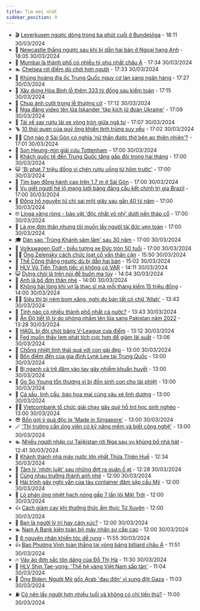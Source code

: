 ```yaml
---
title: Tim mới nhất
sidebar_position: 9
---
```


<!-- vnexpress-tin-moi-nhat:START -->
- 🎬 [Leverkusen ngược dòng trong ba phút cuối ở Bundesliga](https://vnexpress.net/leverkusen-nguoc-dong-trong-ba-phut-cuoi-o-bundesliga-4728621.html) - 18:11 30/03/2024
- 🐎 [Newcastle thắng ngược sau khi bị dẫn hai bàn ở Ngoại hạng Anh](https://vnexpress.net/newcastle-thang-nguoc-sau-khi-bi-dan-hai-ban-o-ngoai-hang-anh-4728617.html) - 18:05 30/03/2024
- 🦍 [Mumbai là thành phố có nhiều tỷ phú nhất châu Á](https://vnexpress.net/mumbai-la-thanh-pho-co-nhieu-ty-phu-nhat-chau-a-4728520.html) - 17:34 30/03/2024
- 🏊 [Chelsea rơi điểm dù chơi hơn người](https://vnexpress.net/chelsea-roi-diem-du-choi-hon-nguoi-4728626.html) - 17:33 30/03/2024
- 🎊 [Khủng hoảng địa ốc Trung Quốc nguy cơ lan sang ngân hàng](https://vnexpress.net/khung-hoang-dia-oc-trung-quoc-nguy-co-lan-sang-ngan-hang-4728613.html) - 17:27 30/03/2024
- 🎃 [Xây dựng Hòa Bình lỗ thêm 333 tỷ đồng sau kiểm toán](https://vnexpress.net/xay-dung-hoa-binh-lo-them-333-ty-dong-sau-kiem-toan-4728603.html) - 17:15 30/03/2024
- 🧰 [Chụp ảnh cưới trong lễ thượng cờ](https://vnexpress.net/chup-anh-cuoi-trong-le-thuong-co-4728585.html) - 17:12 30/03/2024
- 🔭 [Nga đăng video tên lửa Iskander &#39;tập kích lữ đoàn Ukraine&#39;](https://vnexpress.net/nga-dang-video-ten-lua-iskander-tap-kich-lu-doan-ukraine-4728605.html) - 17:09 30/03/2024
- 🫶 [Tài xế say rượu lái xe vòng tròn giữa ngã tư](https://vnexpress.net/tai-xe-say-ruou-lai-xe-vong-tron-giua-nga-tu-4728472.html) - 17:07 30/03/2024
- 🪜 [​​​​​10 thói quen của quý ông khiến tinh trùng suy yếu](https://vnexpress.net/10-thoi-quen-cua-quy-ong-khien-tinh-trung-suy-yeu-4726508.html) - 17:02 30/03/2024
- 👨‍🏫 [Chợ nào ở Sài Gòn có nghĩa &#39;nữ thần được thờ bên ao thiên nhiên&#39;?](https://vnexpress.net/cho-nao-o-sai-gon-co-nghia-nu-than-duoc-tho-ben-ao-thien-nhien-4728580.html) - 17:01 30/03/2024
- 🎊 [Son Heung-min giải cứu Tottenham](https://vnexpress.net/son-heung-min-giai-cuu-tottenham-4728619.html) - 17:00 30/03/2024
- 🎊 [Khách quốc tế đến Trung Quốc tăng gấp đôi trong hai tháng](https://vnexpress.net/khach-quoc-te-den-trung-quoc-tang-gap-doi-trong-hai-thang-4728604.html) - 17:00 30/03/2024
- 😺 [&#39;Bị phạt 7 triệu đồng vì chén rượu uống từ hôm trước&#39;](https://vnexpress.net/bi-phat-7-trieu-dong-vi-chen-ruou-uong-tu-hom-truoc-4728559.html) - 17:00 30/03/2024
- 🐘 [Tìm bạn đồng hành cao trên 1,7 m ở Sài Gòn](https://vnexpress.net/tim-ban-dong-hanh-cao-tren-1-7-m-o-sai-gon-4728554.html) - 17:00 30/03/2024
- 🌁 [Vụ giết người hé lộ mạng lưới băng đảng cấu kết chính trị gia Brazil](https://vnexpress.net/vu-giet-nguoi-he-lo-mang-luoi-bang-dang-cau-ket-chinh-tri-gia-brazil-4728422.html) - 17:00 30/03/2024
- 🐲 [Đồng hồ nguyên tử chỉ sai một giây sau gần 40 tỷ năm](https://vnexpress.net/dong-ho-nguyen-tu-chi-sai-mot-giay-sau-gan-40-ty-nam-4728383.html) - 17:00 30/03/2024
- 🤓 [Linga vàng ròng - bảo vật &#39;độc nhất vô nhị&#39; dưới nền tháp cổ](https://vnexpress.net/linga-vang-rong-bao-vat-doc-nhat-vo-nhi-duoi-nen-thap-co-4728246.html) - 17:00 30/03/2024
- 💪 [Là mẹ đơn thân nhưng tôi muốn lấy người tài đức vẹn toàn](https://vnexpress.net/la-me-don-than-nhung-toi-muon-lay-nguoi-tai-duc-ven-toan-4727815.html) - 17:00 30/03/2024
- 🎓 [Dàn sao &#39;Trùng Khánh sâm lâm&#39; sau 30 năm](https://vnexpress.net/dan-sao-trung-khanh-sam-lam-sau-30-nam-4726850.html) - 17:00 30/03/2024
- 🫣 [Volkswagen Golf - biểu tượng xe Đức tròn 50 tuổi](https://vnexpress.net/volkswagen-golf-bieu-tuong-xe-duc-tron-50-tuoi-4728459.html) - 17:00 30/03/2024
- 🧑‍💻 [Ông Zelensky cách chức loạt cố vấn thân cận](https://vnexpress.net/ong-zelensky-cach-chuc-loat-co-van-than-can-4728610.html) - 15:50 30/03/2024
- 🐲 [Thể Công thắng ngược dù bị dẫn hai bàn](https://vnexpress.net/the-cong-thang-nguoc-du-bi-dan-hai-ban-4728606.html) - 15:02 30/03/2024
- 🌝 [HLV Vũ Tiến Thành tiếc vì không có VAR](https://vnexpress.net/hlv-vu-tien-thanh-tiec-vi-khong-co-var-4728591.html) - 14:11 30/03/2024
- 😺 [Dựng chòi lá trên núi để buôn ma túy](https://vnexpress.net/dung-choi-la-tren-nui-de-buon-ma-tuy-4728583.html) - 14:04 30/03/2024
- 🐎 [Anh là bố đơn thân nhé](https://vnexpress.net/anh-la-bo-don-than-nhe-4728553.html) - 14:00 30/03/2024
- 🎡 [Không hài lòng khi vợ là thạc sĩ mà mỗi tháng kiếm 15 triệu đồng](https://vnexpress.net/khong-hai-long-khi-vo-la-thac-si-ma-moi-thang-kiem-15-trieu-dong-4728545.html) - 14:00 30/03/2024
- 👨‍🏫 [Siêu thị bị ném bom xăng, nghi do bán tất có chữ &#39;Allah&#39;](https://vnexpress.net/sieu-thi-bi-nem-bom-xang-nghi-do-ban-tat-co-chu-allah-4728582.html) - 13:43 30/03/2024
- 🦆 [Tỉnh nào có nhiều thành phố nhất cả nước?](https://vnexpress.net/tinh-nao-co-nhieu-thanh-pho-nhat-ca-nuoc-4728581.html) - 13:43 30/03/2024
- 🚦 [Ấn Độ tiết lộ lý do phóng nhầm tên lửa sang Pakistan năm 2022](https://vnexpress.net/an-do-tiet-lo-ly-do-phong-nham-ten-lua-sang-pakistan-nam-2022-4728578.html) - 13:28 30/03/2024
- 💫 [HAGL bị đội chót bảng V-League cưa điểm](https://vnexpress.net/hagl-bi-doi-chot-bang-v-league-cua-diem-4728579.html) - 13:12 30/03/2024
- 🎉 [Fed muốn thấy lạm phát tích cực hơn để giảm lãi suất](https://vnexpress.net/fed-muon-thay-lam-phat-tich-cuc-hon-de-giam-lai-suat-4728564.html) - 13:06 30/03/2024
- 🌋 [Chồng nhiệt tình thái quá với con gái đẹp](https://vnexpress.net/chong-nhiet-tinh-thai-qua-voi-con-gai-dep-4728518.html) - 13:00 30/03/2024
- 🤖 [Bốn điểm đến của gia đình Lynk Lee tại Trung Quốc](https://vnexpress.net/bon-diem-den-cua-gia-dinh-lynk-lee-tai-trung-quoc-4727172.html) - 13:00 30/03/2024
- 🦏 [Bị ngạnh cá trê đâm vào tay gây nhiễm khuẩn huyết](https://vnexpress.net/bi-nganh-ca-tre-dam-vao-tay-gay-nhiem-khuan-huyet-4728523.html) - 13:00 30/03/2024
- 🦩 [Go So Young tổn thương vì bị đồn sinh con cho tài phiệt](https://vnexpress.net/go-so-young-ton-thuong-vi-bi-don-sinh-con-cho-tai-phiet-4728356.html) - 13:00 30/03/2024
- 👺 [Cá sấu, linh cẩu, báo hoa mai cùng xâu xé linh dương](https://vnexpress.net/ca-sau-linh-cau-bao-hoa-mai-cung-xau-xe-linh-duong-4727487.html) - 13:00 30/03/2024
- 🧑‍🏫 [Vietcombank tổ chức giải chạy gây quỹ hỗ trợ học sinh nghèo](https://vnexpress.net/vietcombank-to-chuc-giai-chay-gay-quy-ho-tro-hoc-sinh-ngheo-4728595.html) - 13:00 30/03/2024
- 😎 [Bốn gợi ý quà độc lạ &#39;Made in Singapore&#39;](https://vnexpress.net/bon-goi-y-qua-doc-la-made-in-singapore-4727203.html) - 13:00 30/03/2024
- 🪄 [&#39;Thị trường cần ứng viên có kỹ năng mềm và biết công nghệ&#39;](https://vnexpress.net/thi-truong-can-ung-vien-co-ky-nang-mem-va-biet-cong-nghe-4726182.html) - 13:00 30/03/2024
- 🏊 [Nhiều người nhập cư Tajikistan rời Nga sau vụ khủng bố nhà hát](https://vnexpress.net/nhieu-nguoi-nhap-cu-tajikistan-roi-nga-sau-vu-khung-bo-nha-hat-4728573.html) - 12:41 30/03/2024
- 💃 [Khánh thành nhà máy nước lớn nhất Thừa Thiên Huế](https://vnexpress.net/khanh-thanh-nha-may-nuoc-lon-nhat-thua-thien-hue-4728571.html) - 12:34 30/03/2024
- 🦆 [Tâm lý &#39;nhờn luật&#39; sau những đợt ra quân ồ ạt](https://vnexpress.net/tam-ly-nhon-luat-sau-nhung-dot-ra-quan-o-at-4728536.html) - 12:28 30/03/2024
- 🎊 [Cùng nhau trưởng thành anh nhé](https://vnexpress.net/cung-nhau-truong-thanh-anh-nhe-4728550.html) - 12:00 30/03/2024
- 👺 [Hải trình gây nghi vấn của tàu container đâm sập cầu Mỹ](https://vnexpress.net/hai-trinh-gay-nghi-van-cua-tau-container-dam-sap-cau-my-4728448.html) - 12:00 30/03/2024
- 🎡 [Lò phản ứng nhiệt hạch nóng gấp 7 lần lõi Mặt Trời](https://vnexpress.net/lo-phan-ung-nhiet-hach-nong-gap-7-lan-loi-mat-troi-4728385.html) - 12:00 30/03/2024
- 👍 [Cách giảm cay khi thưởng thức ẩm thực Tứ Xuyên](https://vnexpress.net/cach-giam-cay-khi-thuong-thuc-am-thuc-tu-xuyen-4724924.html) - 12:00 30/03/2024
- 🐎 [Bạn là người lý trí hay cảm xúc?](https://vnexpress.net/ban-la-nguoi-ly-tri-hay-cam-xuc-4727341.html) - 12:00 30/03/2024
- 🏊 [Nam A Bank kiện toàn bộ máy nhân sự cấp cao](https://vnexpress.net/nam-a-bank-kien-toan-bo-may-nhan-su-cap-cao-4728568.html) - 12:00 30/03/2024
- 🦩 [6 nguyên nhân khiến tóc dễ rụng](https://vnexpress.net/6-nguyen-nhan-khien-toc-de-rung-4724991.html) - 11:55 30/03/2024
- 👍 [Bao Phương Vinh toàn thắng tại vòng bảng billiard châu Á](https://vnexpress.net/bao-phuong-vinh-toan-thang-tai-vong-bang-billiard-chau-a-4728574.html) - 11:51 30/03/2024
- 🔥 [Váy áo đơn sắc tôn dáng của Đỗ Thị Hà](https://vnexpress.net/vay-ao-don-sac-ton-dang-cua-do-thi-ha-4728469.html) - 11:30 30/03/2024
- 💄 [HLV Shin Tae-yong: &#39;Thế hệ vàng Việt Nam sắp tàn&#39;](https://vnexpress.net/hlv-shin-tae-yong-the-he-vang-viet-nam-sap-tan-4728537.html) - 11:04 30/03/2024
- 🤡 [Ông Biden: Người Mỹ gốc Arab &#39;đau đớn&#39; vì xung đột Gaza](https://vnexpress.net/ong-biden-nguoi-my-goc-arab-dau-don-vi-xung-dot-gaza-4728563.html) - 11:03 30/03/2024
- ⛽️ [Có nên lấy người hơn nhiều tuổi và không có chí tiến thủ?](https://vnexpress.net/co-nen-lay-nguoi-hon-nhieu-tuoi-va-khong-co-chi-tien-thu-4728479.html) - 11:00 30/03/2024<!-- vnexpress-tin-moi-nhat:END -->

